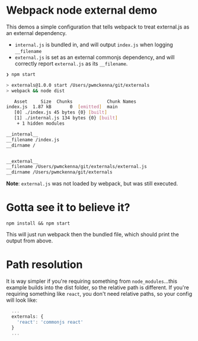 # Webpack node external demo

This demos a simple configuration that tells webpack to treat external.js as an external dependency.

- `internal.js` is bundled in, and will output `index.js` when logging `__filename`
- `external.js` is set as an external commonjs dependency, and will correctly report `external.js` as its `__filename`.

```bash
❯ npm start

> externals@1.0.0 start /Users/pwmckenna/git/externals
> webpack && node dist

   Asset     Size  Chunks             Chunk Names
index.js  1.87 kB       0  [emitted]  main
   [0] ./index.js 45 bytes {0} [built]
   [1] ./internal.js 134 bytes {0} [built]
    + 1 hidden modules

__internal__
__filename /index.js
__dirname /


__external__
__filename /Users/pwmckenna/git/externals/external.js
__dirname /Users/pwmckenna/git/externals
```

__Note__: `external.js` was not loaded by webpack, but was still executed.

# Gotta see it to believe it?

`npm install && npm start`

This will just run webpack then the bundled file, which should print the output from above.

# Path resolution

It is way simpler if you're requiring something from `node_modules`...this example builds into the dist folder, so the relative path is different. If you're requiring something like `react`, you don't need relative paths, so your config will look like:

```js
  ...
  externals: {
    'react': 'commonjs react'
  }
  ...
```

